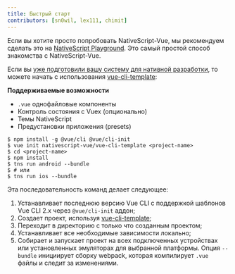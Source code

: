 ```yaml
---
title: Быстрый старт
contributors: [sn0wil, lex111, chimit]
---
```


Если вы хотите просто попробовать NativeScript-Vue, мы рекомендуем сделать это на [NativeScript Playground](/ru/docs/getting-started/playground-tutorial). Это самый простой способ знакомства с NativeScript-Vue.

Если вы [уже подготовили вашу систему для нативной разработки](/ru/docs/getting-started/installation), то можете начать с использования [vue-cli-template](https://github.com/nativescript-vue/vue-cli-template):

**Поддерживаемые возможности**

-   `.vue` однофайловые компоненты
-   Контроль состояния с Vuex (опционально)
-   Темы NativeScript
-   Предустановки приложения (presets)

```shell
$ npm install -g @vue/cli @vue/cli-init
$ vue init nativescript-vue/vue-cli-template <project-name>
$ cd <project-name>
$ npm install
$ tns run android --bundle
$ # или
$ tns run ios --bundle
```

Эта последовательность команд делает следующее:

1. Устанавливает последнюю версию Vue CLI с поддержкой шаблонов Vue CLI 2.x через `@vue/cli-init` аддон;
2. Создает проект, используя [vue-cli-template](https://github.com/nativescript-vue/vue-cli-template);
3. Переходит в директорию с только что созданным проектом;
4. Устанавливает все необходимые зависимости локально;
5. Собирает и запускает проект на всех подключенных устройствах или установленных эмуляторах для выбранной платформы. Опция `--bundle` инициирует сборку webpack, которая компилирует `.vue` файлы и следит за изменениями.
